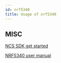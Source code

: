 ```yaml
---
id: nrf5340
title: Usage of nrf5340
---
```



## MISC

[NCS SDK get started](https://devzone.nordicsemi.com/nordic/nrf-connect-sdk-guides/)

[NRF5340 user manual](https://infocenter.nordicsemi.com/index.jsp?topic=%2Fug_nrf5340_dk%2FUG%2Fdk%2Fintro.html&cp=3_0_4)